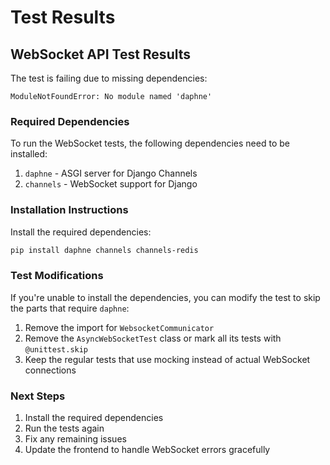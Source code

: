 # Test Results

## WebSocket API Test Results

The test is failing due to missing dependencies:

```
ModuleNotFoundError: No module named 'daphne'
```

### Required Dependencies

To run the WebSocket tests, the following dependencies need to be installed:

1. `daphne` - ASGI server for Django Channels
2. `channels` - WebSocket support for Django

### Installation Instructions

Install the required dependencies:

```bash
pip install daphne channels channels-redis
```

### Test Modifications

If you're unable to install the dependencies, you can modify the test to skip the parts that require `daphne`:

1. Remove the import for `WebsocketCommunicator`
2. Remove the `AsyncWebSocketTest` class or mark all its tests with `@unittest.skip`
3. Keep the regular tests that use mocking instead of actual WebSocket connections

### Next Steps

1. Install the required dependencies
2. Run the tests again
3. Fix any remaining issues
4. Update the frontend to handle WebSocket errors gracefully
